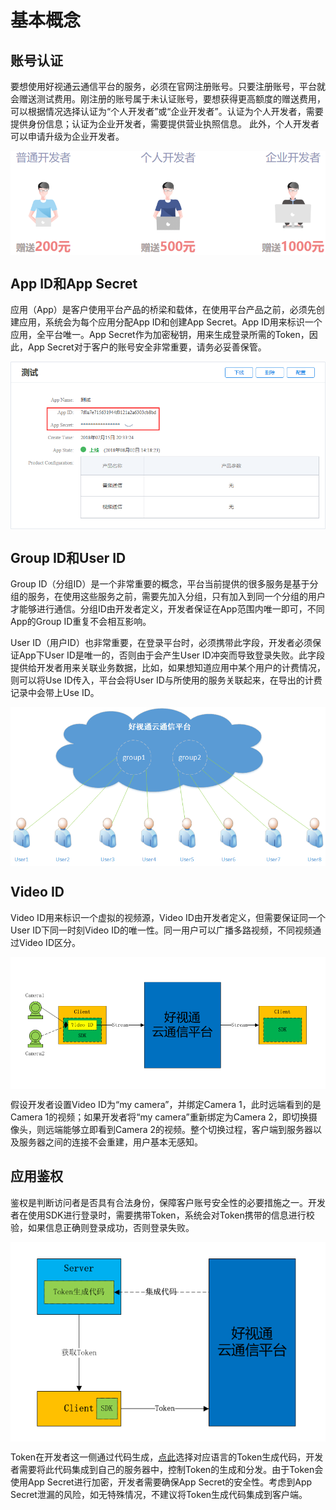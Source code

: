 # 基本概念

## 账号认证
要想使用好视通云通信平台的服务，必须在官网注册账号。只要注册账号，平台就会赠送测试费用。刚注册的账号属于未认证账号，要想获得更高额度的赠送费用，可以根据情况选择认证为“个人开发者”或“企业开发者”。认证为个人开发者，需要提供身份信息；认证为企业开发者，需要提供营业执照信息。 此外，个人开发者可以申请升级为企业开发者。

<img alt="auth.png" src="https://raw.githubusercontent.com/paas-hst/Documentation/master/cn/images/platform/auth.png" align="center" />

## App ID和App Secret
应用（App）是客户使用平台产品的桥梁和载体，在使用平台产品之前，必须先创建应用，系统会为每个应用分配App ID和创建App Secret。App ID用来标识一个应用，全平台唯一。App Secret作为加密秘钥，用来生成登录所需的Token，因此，App Secret对于客户的账号安全非常重要，请务必妥善保管。

<img alt="appid.png" src="https://raw.githubusercontent.com/paas-hst/Documentation/master/cn/images/platform/appid.png" align="center" />

## Group ID和User ID
Group ID（分组ID）是一个非常重要的概念，平台当前提供的很多服务是基于分组的服务，在使用这些服务之前，需要先加入分组，只有加入到同一个分组的用户才能够进行通信。分组ID由开发者定义，开发者保证在App范围内唯一即可，不同App的Group ID重复不会相互影响。

User ID（用户ID）也非常重要，在登录平台时，必须携带此字段，开发者必须保证App下User ID是唯一的，否则由于会产生User ID冲突而导致登录失败。此字段提供给开发者用来关联业务数据，比如，如果想知道应用中某个用户的计费情况，则可以将Use ID传入，平台会将User ID与所使用的服务关联起来，在导出的计费记录中会带上Use ID。

<img alt="group_user.png" src="https://raw.githubusercontent.com/paas-hst/Documentation/master/cn/images/platform/group_user.png" align="center" />

## Video ID
Video ID用来标识一个虚拟的视频源，Video ID由开发者定义，但需要保证同一个User ID下同一时刻Video ID的唯一性。同一用户可以广播多路视频，不同视频通过Video ID区分。

<img alt="video_id.png" src="https://raw.githubusercontent.com/paas-hst/Documentation/master/cn/images/platform/video_id.png" align="center" />

假设开发者设置Video ID为“my camera”，并绑定Camera 1，此时远端看到的是Camera 1的视频；如果开发者将“my camera”重新绑定为Camera 2，即切换摄像头，则远端能够立即看到Camera 2的视频。整个切换过程，客户端到服务器以及服务器之间的连接不会重建，用户基本无感知。 

## 应用鉴权
鉴权是判断访问者是否具有合法身份，保障客户账号安全性的必要措施之一。开发者在使用SDK进行登录时，需要携带Token，系统会对Token携带的信息进行校验，如果信息正确则登录成功，否则登录失败。

<img alt="token_desc.png" src="https://raw.githubusercontent.com/paas-hst/Documentation/master/cn/images/platform/token_desc.png" align="center" />

Token在开发者这一侧通过代码生成，[点此](code)选择对应语言的Token生成代码，开发者需要将此代码集成到自己的服务器中，控制Token的生成和分发。由于Token会使用App Secret进行加密，开发者需要确保App Secret的安全性。考虑到App Secret泄漏的风险，如无特殊情况，不建议将Token生成代码集成到客户端。